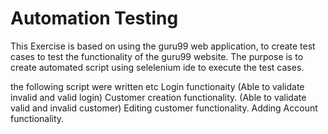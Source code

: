 # Automation Testing
This Exercise is based on using the guru99 web application, to create test cases to test the functionality of the guru99 website.
The purpose is to create automated script using selelenium ide to execute the test cases.

the following script were written etc
Login functionaity (Able to validate invalid and valid login)
Customer creation functionality. (Able to validate valid and invalid customer)
Editing customer functionality.
Adding Account functionality.

